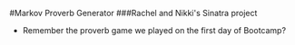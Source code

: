 #Markov Proverb Generator
###Rachel and Nikki's Sinatra project

- Remember the proverb game we played on the first day of Bootcamp?